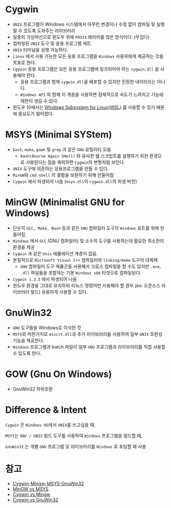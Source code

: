 # Cygwin

* `UNIX` 프로그램이 Windows 시스템에서 아무런 변경이나 수정 없이 컴파일 및 실행될 수 있도록 도와주는 라이브러리
* 일종의 가상머신으로 윈도우 위에 `POSIX` 레이어를 얹은 방식이다. (무겁다)
* 컴파일된 `UNIX` 도구 및 응용 프로그램 세트
* `UNIX` 터미널을 실행 가능하다.
* `Linux` 에서 사용 가능한 모든 응용 프로그램을 `Windows` 사용자에게 제공하는 것을 목표로 한다.
* `Cgywin` 응용 프로그램은 모든 응용 프로그램에 링크되어야 하는 `cygwin.dll` 을 사용해야 한다.
  - 응용 프로그램과 함께 `cygwin.dll`을 배포할 수 있지만 진정한 네이티브는 아니다.
  - `Windows API` 와 함께 이 계층을 사용하면 잠재적으로 속도가 느려지고 기능에 제한이 생길 수 있다.
* 윈도우 10에서는 [Windows Subsystem for Linux(WSL)] 를 사용할 수 있기 때문에 중요도가 떨어졌다.

# MSYS (Minimal SYStem)

* `bash`, `make`, `gawk` 및 `grep` 과 같은 `GNU` 유틸리티 모음
  - `bash(Bourne Again SHell)` 와 유사한 쉘 스크립트를 실행하기 위한 환경으로 사용된다는 점을 제외하면 `Cygwin`의 변형처럼 보인다.
* `UNIX` 도구에 의존하는 응용프로그램을 만들 수 있다.
* `MinGW`와 `cmd shell` 의 결함을 보완하기 위해 만들어짐
* `Cygwin` 에서 파생되어 나옴 (`msys.dll`이 `cygwin.dll`의 파생 버전)

# MinGW (Minimalist GNU for Windows)

* 단순히 `GCC, Make, Bash` 등과 같은 `GNU` 컴파일러 도구의 `Windows` 포트를 위해 만들어짐
* `Windows` 에서 `GCC` (GNU 컴파일러) 및 소수의 도구를 사용하는데 필요한 최소한의 환경을 제공
* `Cygwin` 과 같은 `Unix` 에뮬레이션 계층이 없음.
* 본질적으로 `Microsoft Visual C++` 컴파일러와 `linking/make` 도구의 대체재
  - `GNU` 컴파일러 도구 제품군을 사용해서 크로스 컴파일을 할 수도 있지만 `.exe`, `.dll` 파일들을 포함하는 기본 `Windows x86` 타겟으로 컴파일된다.
* `Cygwin 1.3.3` 에서 파생되어 나옴
* 윈도우 환경을 그대로 유지하되 리눅스 명령어만 사용해야 할 경우 (ex: 오픈소스 라이브러리 빌드) 유용하게 사용할 수 있다.
  
# GnuWin32

* `GNU` 도구들을 Windows로 이식한 것
* `MSYS`와 마찬가지로 `msvcrt.dll`과 추가 라이브러리를 사용하여 일부  `UNIX` 호환성 기능을 제공한다.
* `Windows` 프로그램과 batch 파일이 일부 `GNU` 프로그램과 라이브러리를 직접 사용할 수 있도록 한다.

# GOW (Gnu On Windows)

* GnuWin32 하위호환

# Difference & Intent

`Cygwin` 은 `Windows OS`에서 `UNIX`를 쓰고싶을 때, 

`MSYS`는 `GNU / UNIX` 빌드 도구를 사용하여 `Windows` 프로그램을 빌드할 때, 

`GnuWin32` 는 개별 `GNU` 프로그램 및 라이브러리를 `Windows` 로 포팅할 때 사용


# 참고

* [Cygwin-Mingw-MSYS-GnuWin32](http://poquitopicante.blogspot.com/2012/08/cygwin-mingw-msys-gnuwin32-gnu.html)
* [MinGW vs MSYS](https://gist.github.com/ReneNyffenegger/a8e9aa59166760c5550f993857ee437d)
* [Cygwin vs Mingw](https://stackoverflow.com/questions/771756/what-is-the-difference-between-cygwin-and-mingw)
* [Cygwin vs GnuWin32](https://stackoverflow.com/questions/10712550/difference-between-gnuwin32-and-cygwin)


[Windows Subsystem for Linux(WSL)]: https://namu.wiki/w/%EC%9C%A0%EB%8B%89%EC%8A%A4/MS%20%EC%9C%88%EB%8F%84%EC%9A%B0